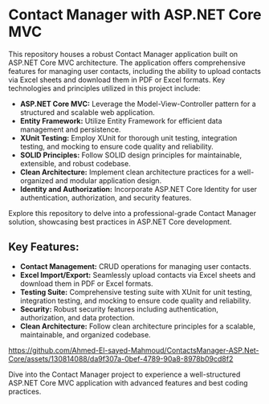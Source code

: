 # Contact Manager with ASP.NET Core MVC

This repository houses a robust Contact Manager application built on ASP.NET Core MVC architecture. The application offers comprehensive features for managing user contacts, including the ability to upload contacts via Excel sheets and download them in PDF or Excel formats. Key technologies and principles utilized in this project include:

* **ASP.NET Core MVC:** Leverage the Model-View-Controller pattern for a structured and scalable web application.
* **Entity Framework:** Utilize Entity Framework for efficient data management and persistence.
* **XUnit Testing:** Employ XUnit for thorough unit testing, integration testing, and mocking to ensure code quality and reliability.
* **SOLID Principles:** Follow SOLID design principles for maintainable, extensible, and robust codebase.
* **Clean Architecture:** Implement clean architecture practices for a well-organized and modular application design.
* **Identity and Authorization:** Incorporate ASP.NET Core Identity for user authentication, authorization, and security features.

Explore this repository to delve into a professional-grade Contact Manager solution, showcasing best practices in ASP.NET Core development.

## Key Features:

* **Contact Management:** CRUD operations for managing user contacts.
* **Excel Import/Export:** Seamlessly upload contacts via Excel sheets and download them in PDF or Excel formats.
* **Testing Suite:** Comprehensive testing suite with XUnit for unit testing, integration testing, and mocking to ensure code quality and reliability.
* **Security:** Robust security features including authentication, authorization, and data protection.
* **Clean Architecture:** Follow clean architecture principles for a scalable, maintainable, and organized codebase.



https://github.com/Ahmed-El-sayed-Mahmoud/ContactsManager-ASP.Net-Core/assets/130814088/da9f307a-0bef-4789-90a8-8978b09cd8f2



Dive into the Contact Manager project to experience a well-structured ASP.NET Core MVC application with advanced features and best coding practices.
